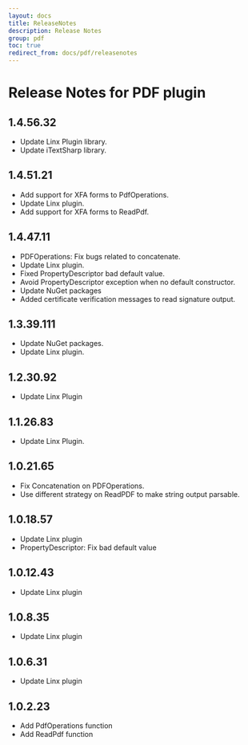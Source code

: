 ```yaml
---
layout: docs
title: ReleaseNotes
description: Release Notes
group: pdf
toc: true
redirect_from: docs/pdf/releasenotes
---
```

# Release Notes for PDF plugin
<a id="1_4_56_32"></a>
## 1.4.56.32
- Update Linx Plugin library.
- Update iTextSharp library.

<a id="1_4_51_21"></a>
## 1.4.51.21
- Add support for XFA forms to PdfOperations.
- Update Linx plugin.
- Add support for XFA forms to ReadPdf.
<a id="1_4_47_11"></a>
## 1.4.47.11
- PDFOperations: Fix bugs related to concatenate.
- Update Linx plugin.
- Fixed PropertyDescriptor bad default value.
- Avoid PropertyDescriptor exception when no default constructor.
- Update NuGet packages
- Added certificate verification messages to read signature output.
<a id="1_3_39_111"></a>
## 1.3.39.111
- Update NuGet packages.
- Update Linx plugin.
<a id="1_2_30_92"></a>
## 1.2.30.92
- Update Linx Plugin
<a id="1_1_26_83"></a>
## 1.1.26.83
- Update Linx Plugin.
<a id="1_0_21_65"></a>
## 1.0.21.65
- Fix Concatenation on PDFOperations.
- Use different strategy on ReadPDF to make string output parsable.
<a id="1_0_18_57"></a>
## 1.0.18.57
- Update Linx plugin
- PropertyDescriptor: Fix bad default value
<a id="1_0_12_43"></a>
## 1.0.12.43
- Update Linx plugin
<a id="1_0_8_35"></a>
## 1.0.8.35
- Update Linx plugin
<a id="1_0_6_31"></a>
## 1.0.6.31
- Update Linx plugin
<a id="1_0_2_23"></a>
## 1.0.2.23
- Add PdfOperations function
- Add ReadPdf function
